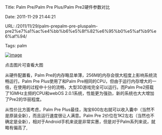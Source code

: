 Title: Palm Pre/Palm Pre Plus/Palm Pre2硬件参数对比

Date: 2011-11-29 21:44:21

URL: /2011/11/29/palm-prepalm-pre-pluspalm-pre2%e7%a1%ac%e4%bb%b6%e5%8f%82%e6%95%b0%e5%af%b9%e6%af%94/

Tags: palm

[![image](http://zengyun.info/files/2011/11/image_thumb.png)](http://zengyun.info/files/2011/11/image.png)  

点击图片可查看大图

从硬件配置看，Palm Pre的内存略显单薄，256M的内存会很大程度上影响系统流畅运行。Palm Pre Plus使用了和Palm Pre相同的CPU，但由于运行内存增大的一倍，在使用的过程中十分的流畅，大型3D游戏完全可以运行。而Palm Pre2搭载了1GMHz主频的CPU和webOS 2.0.1系统，性能更为强劲，新的系统也大大增加了Pre2的华丽程度。

从性价比方面考虑，Palm Pre Plus最佳，淘宝600左右就可以收入囊中（当然不是原装全新），而且运行速度很让人满意。Palm Pre 2价位在1K2左右（当然也不确定是全新），相对于Android手机来说是非常实惠，但是对于Palm系列来说，就略有偏高了,
